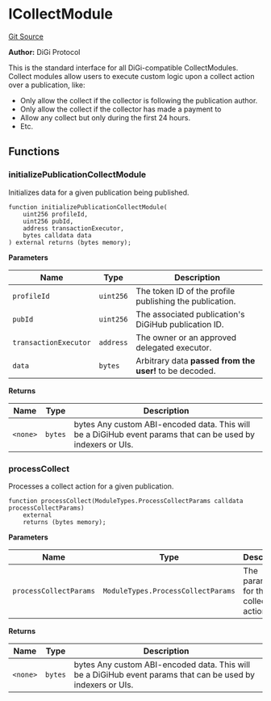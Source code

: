# ICollectModule
[Git Source](https://github.com/digiv3rse/protocol-contracts/blob/78826068117a4eb9f5d01837d2d88deb72b92ea0/contracts/modules/interfaces/ICollectModule.sol)

**Author:**
DiGi Protocol

This is the standard interface for all DiGi-compatible CollectModules.
Collect modules allow users to execute custom logic upon a collect action over a publication, like:
- Only allow the collect if the collector is following the publication author.
- Only allow the collect if the collector has made a payment to
- Allow any collect but only during the first 24 hours.
- Etc.


## Functions
### initializePublicationCollectModule

Initializes data for a given publication being published.


```solidity
function initializePublicationCollectModule(
    uint256 profileId,
    uint256 pubId,
    address transactionExecutor,
    bytes calldata data
) external returns (bytes memory);
```
**Parameters**

|Name|Type|Description|
|----|----|-----------|
|`profileId`|`uint256`|The token ID of the profile publishing the publication.|
|`pubId`|`uint256`|The associated publication's DiGiHub publication ID.|
|`transactionExecutor`|`address`|The owner or an approved delegated executor.|
|`data`|`bytes`|Arbitrary data __passed from the user!__ to be decoded.|

**Returns**

|Name|Type|Description|
|----|----|-----------|
|`<none>`|`bytes`|bytes Any custom ABI-encoded data. This will be a DiGiHub event params that can be used by indexers or UIs.|


### processCollect

Processes a collect action for a given publication.


```solidity
function processCollect(ModuleTypes.ProcessCollectParams calldata processCollectParams)
    external
    returns (bytes memory);
```
**Parameters**

|Name|Type|Description|
|----|----|-----------|
|`processCollectParams`|`ModuleTypes.ProcessCollectParams`|The parameters for the collect action.|

**Returns**

|Name|Type|Description|
|----|----|-----------|
|`<none>`|`bytes`|bytes Any custom ABI-encoded data. This will be a DiGiHub event params that can be used by indexers or UIs.|


